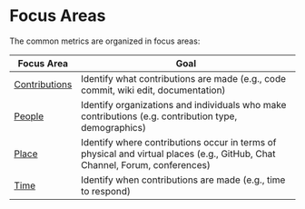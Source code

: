 # Focus Areas

The common metrics are organized in focus areas:

| Focus Area | Goal |
| --- | --- |
| [Contributions](contributions) | Identify what contributions are made (e.g., code commit, wiki edit, documentation) |
| [People](people) | Identify organizations and individuals who make contributions (e.g. contribution type, demographics) |
| [Place](place) | Identify where contributions occur in terms of physical and virtual places (e.g., GitHub, Chat Channel, Forum, conferences) |
| [Time](time) | Identify when contributions are made (e.g., time to respond) |
